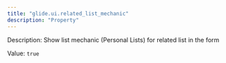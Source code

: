 ```yaml
---
title: "glide.ui.related_list_mechanic"
description: "Property"
---
```


Description: Show list mechanic (Personal Lists) for related list in the form


Value: `true`